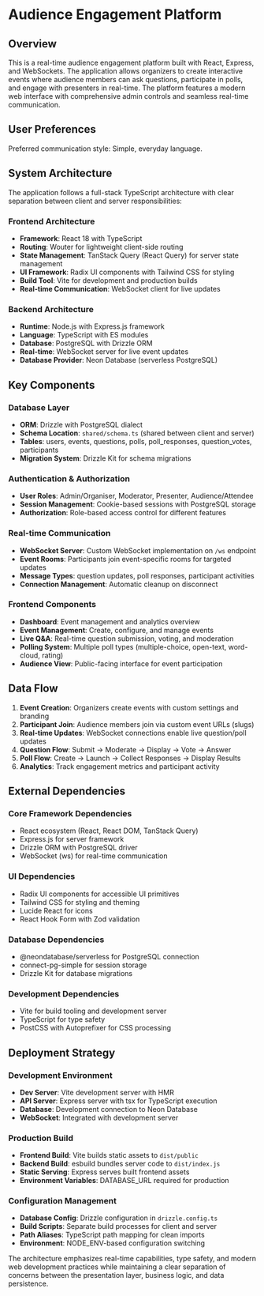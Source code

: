 # Audience Engagement Platform

## Overview

This is a real-time audience engagement platform built with React, Express, and WebSockets. The application allows organizers to create interactive events where audience members can ask questions, participate in polls, and engage with presenters in real-time. The platform features a modern web interface with comprehensive admin controls and seamless real-time communication.

## User Preferences

Preferred communication style: Simple, everyday language.

## System Architecture

The application follows a full-stack TypeScript architecture with clear separation between client and server responsibilities:

### Frontend Architecture
- **Framework**: React 18 with TypeScript
- **Routing**: Wouter for lightweight client-side routing
- **State Management**: TanStack Query (React Query) for server state management
- **UI Framework**: Radix UI components with Tailwind CSS for styling
- **Build Tool**: Vite for development and production builds
- **Real-time Communication**: WebSocket client for live updates

### Backend Architecture
- **Runtime**: Node.js with Express.js framework
- **Language**: TypeScript with ES modules
- **Database**: PostgreSQL with Drizzle ORM
- **Real-time**: WebSocket server for live event updates
- **Database Provider**: Neon Database (serverless PostgreSQL)

## Key Components

### Database Layer
- **ORM**: Drizzle with PostgreSQL dialect
- **Schema Location**: `shared/schema.ts` (shared between client and server)
- **Tables**: users, events, questions, polls, poll_responses, question_votes, participants
- **Migration System**: Drizzle Kit for schema migrations

### Authentication & Authorization
- **User Roles**: Admin/Organiser, Moderator, Presenter, Audience/Attendee
- **Session Management**: Cookie-based sessions with PostgreSQL storage
- **Authorization**: Role-based access control for different features

### Real-time Communication
- **WebSocket Server**: Custom WebSocket implementation on `/ws` endpoint
- **Event Rooms**: Participants join event-specific rooms for targeted updates
- **Message Types**: question updates, poll responses, participant activities
- **Connection Management**: Automatic cleanup on disconnect

### Frontend Components
- **Dashboard**: Event management and analytics overview
- **Event Management**: Create, configure, and manage events
- **Live Q&A**: Real-time question submission, voting, and moderation
- **Polling System**: Multiple poll types (multiple-choice, open-text, word-cloud, rating)
- **Audience View**: Public-facing interface for event participation

## Data Flow

1. **Event Creation**: Organizers create events with custom settings and branding
2. **Participant Join**: Audience members join via custom event URLs (slugs)
3. **Real-time Updates**: WebSocket connections enable live question/poll updates
4. **Question Flow**: Submit → Moderate → Display → Vote → Answer
5. **Poll Flow**: Create → Launch → Collect Responses → Display Results
6. **Analytics**: Track engagement metrics and participant activity

## External Dependencies

### Core Framework Dependencies
- React ecosystem (React, React DOM, TanStack Query)
- Express.js for server framework
- Drizzle ORM with PostgreSQL driver
- WebSocket (ws) for real-time communication

### UI Dependencies
- Radix UI components for accessible UI primitives
- Tailwind CSS for styling and theming
- Lucide React for icons
- React Hook Form with Zod validation

### Database Dependencies
- @neondatabase/serverless for PostgreSQL connection
- connect-pg-simple for session storage
- Drizzle Kit for database migrations

### Development Dependencies
- Vite for build tooling and development server
- TypeScript for type safety
- PostCSS with Autoprefixer for CSS processing

## Deployment Strategy

### Development Environment
- **Dev Server**: Vite development server with HMR
- **API Server**: Express server with tsx for TypeScript execution
- **Database**: Development connection to Neon Database
- **WebSocket**: Integrated with development server

### Production Build
- **Frontend Build**: Vite builds static assets to `dist/public`
- **Backend Build**: esbuild bundles server code to `dist/index.js`
- **Static Serving**: Express serves built frontend assets
- **Environment Variables**: DATABASE_URL required for production

### Configuration Management
- **Database Config**: Drizzle configuration in `drizzle.config.ts`
- **Build Scripts**: Separate build processes for client and server
- **Path Aliases**: TypeScript path mapping for clean imports
- **Environment**: NODE_ENV-based configuration switching

The architecture emphasizes real-time capabilities, type safety, and modern web development practices while maintaining a clear separation of concerns between the presentation layer, business logic, and data persistence.